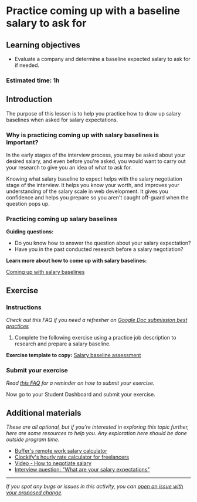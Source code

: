 # Practice coming up with a baseline salary to ask for

## Learning objectives

- Evaluate a company and determine a baseline expected salary to ask for if needed.

### **Estimated time**: 1h

## Introduction

The purpose of this lesson is to help you practice how to draw up salary baselines when asked for salary expectations. 

### Why is practicing coming up with salary baselines is important?

In the early stages of the interview process, you may be asked about your desired salary, and even before you're asked, you would want to carry out your research to give you an idea of what to ask for. 

Knowing what salary baseline to expect helps with the salary negotiation stage of the interview. It helps you know your worth, and improves your understanding of the salary scale in web development. It gives you confidence and helps you prepare so you aren't caught off-guard when the question pops up. 

### Practicing coming up salary baselines

**Guiding questions:**

- Do you know how to answer the question about your salary expectation?
- Have you in the past conducted research before a salary negotiation?

**Learn more about how to come up with salary baselines:**

[Coming up with salary baselines](https://github.com/microverseinc/curriculum-professional-skills/blob/main/job-search/coming-up-with-salary-baselines.md)

## Exercise

### Instructions

*Check out this FAQ if you need a refresher on [Google Doc submission best practices](https://microverse.zendesk.com/hc/en-us/articles/360063156813)*

1. Complete the following exercise using a practice job description to research and prepare a salary baseline.

**Exercise template to copy:** [Salary baseline assessment](https://docs.google.com/document/d/1BTzjF1gNwDq0uL2PYI72Zr7w4KPcWK7bNQuvwS8OeyA/edit?usp=sharing)

### Submit your exercise

*Read [this FAQ](https://microverse.zendesk.com/hc/en-us/articles/360061344234) for a reminder on how to submit your exercise.* 

Now go to your Student Dashboard and submit your exercise.

## Additional materials

*These are all optional, but if you're interested in exploring this topic further, here are some resources to help you. Any exploration here should be done outside program time.*

- [Buffer's remote work salary calculator](https://buffer.com/resources/salary-formula/)
- [Clockify's hourly rate calculator for freelancers](https://clockify.me/hourly-rate-calculator)
- [Video - How to negotiate salary](https://youtu.be/Xap454_Nq2g)
- [Interview question: "What are your salary expectations"](https://www.thebalancecareers.com/interview-questions-about-your-salary-expectations-2061235#:~:text=You%20can%20try%20to%20skirt,Offer%20a%20range.)
[](https://buffer.com/resources/salary-formula/)


------

_If you spot any bugs or issues in this activity, you can [open an issue with your proposed change](https://github.com/microverseinc/curriculum-transversal-skills/blob/main/git-github/articles/open_issue.md)._
